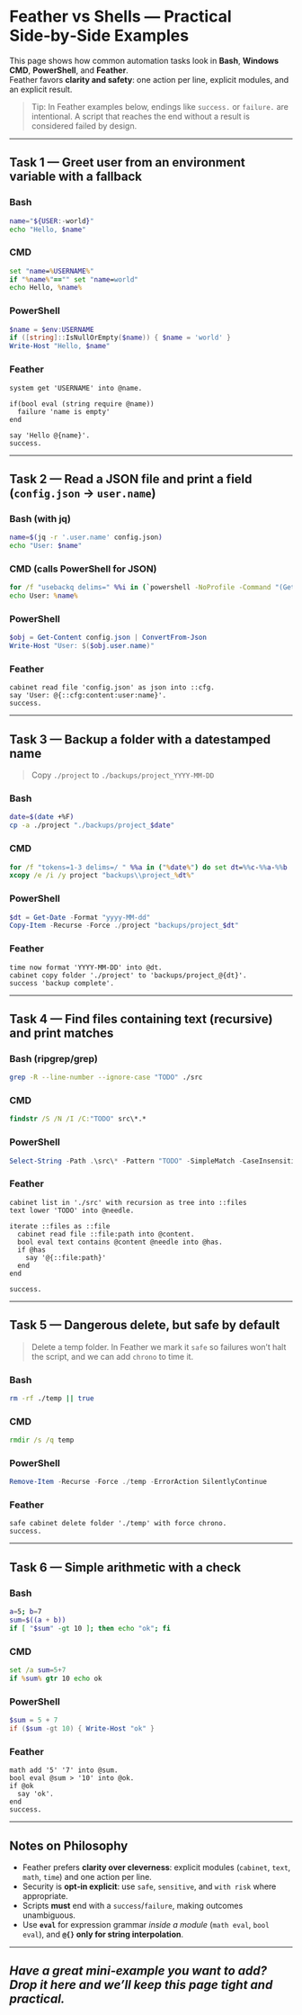 # Feather vs Shells — Practical Side‑by‑Side Examples

This page shows how common automation tasks look in **Bash**, **Windows CMD**, **PowerShell**, and **Feather**.  
Feather favors **clarity and safety**: one action per line, explicit modules, and an explicit result.

> Tip: In Feather examples below, endings like `success.` or `failure.` are intentional. A script that reaches the end without a result is considered failed by design.

---

## Task 1 — Greet user from an environment variable with a fallback

### Bash

```bash
name="${USER:-world}"
echo "Hello, $name"
```

### CMD

```bat
set "name=%USERNAME%"
if "%name%"=="" set "name=world"
echo Hello, %name%
```

### PowerShell

```powershell
$name = $env:USERNAME
if ([string]::IsNullOrEmpty($name)) { $name = 'world' }
Write-Host "Hello, $name"
```

### Feather

```sky
system get 'USERNAME' into @name.

if(bool eval (string require @name))
  failure 'name is empty'
end

say 'Hello @{name}'.
success.
```

---

## Task 2 — Read a JSON file and print a field (`config.json` → `user.name`)

### Bash (with jq)

```bash
name=$(jq -r '.user.name' config.json)
echo "User: $name"
```

### CMD (calls PowerShell for JSON)

```bat
for /f "usebackq delims=" %%i in (`powershell -NoProfile -Command "(Get-Content config.json | ConvertFrom-Json).user.name"`) do set "name=%%i"
echo User: %name%
```

### PowerShell

```powershell
$obj = Get-Content config.json | ConvertFrom-Json
Write-Host "User: $($obj.user.name)"
```

### Feather

```sky
cabinet read file 'config.json' as json into ::cfg.
say 'User: @{::cfg:content:user:name}'.
success.
```

---

## Task 3 — Backup a folder with a datestamped name

> Copy `./project` to `./backups/project_YYYY-MM-DD`

### Bash

```bash
date=$(date +%F)
cp -a ./project "./backups/project_$date"
```

### CMD

```bat
for /f "tokens=1-3 delims=/ " %%a in ("%date%") do set dt=%%c-%%a-%%b
xcopy /e /i /y project "backups\\project_%dt%"
```

### PowerShell

```powershell
$dt = Get-Date -Format "yyyy-MM-dd"
Copy-Item -Recurse -Force ./project "backups/project_$dt"
```

### Feather

```sky
time now format 'YYYY-MM-DD' into @dt.
cabinet copy folder './project' to 'backups/project_@{dt}'.
success 'backup complete'.
```

---

## Task 4 — Find files containing text (recursive) and print matches

### Bash (ripgrep/grep)

```bash
grep -R --line-number --ignore-case "TODO" ./src
```

### CMD

```bat
findstr /S /N /I /C:"TODO" src\*.*
```

### PowerShell

```powershell
Select-String -Path .\src\* -Pattern "TODO" -SimpleMatch -CaseInsensitive
```

### Feather

```sky
cabinet list in './src' with recursion as tree into ::files
text lower 'TODO' into @needle.

iterate ::files as ::file
  cabinet read file ::file:path into @content.
  bool eval text contains @content @needle into @has.
  if @has
    say '@{::file:path}'
  end
end

success.
```

---

## Task 5 — Dangerous delete, but **safe by default**

> Delete a temp folder. In Feather we mark it `safe` so failures won’t halt the script, and we can add `chrono` to time it.

### Bash

```bash
rm -rf ./temp || true
```

### CMD

```bat
rmdir /s /q temp
```

### PowerShell

```powershell
Remove-Item -Recurse -Force ./temp -ErrorAction SilentlyContinue
```

### Feather

```sky
safe cabinet delete folder './temp' with force chrono.
success.
```

---

## Task 6 — Simple arithmetic with a check

### Bash

```bash
a=5; b=7
sum=$((a + b))
if [ "$sum" -gt 10 ]; then echo "ok"; fi
```

### CMD

```bat
set /a sum=5+7
if %sum% gtr 10 echo ok
```

### PowerShell

```powershell
$sum = 5 + 7
if ($sum -gt 10) { Write-Host "ok" }
```

### Feather

```sky
math add '5' '7' into @sum.
bool eval @sum > '10' into @ok.
if @ok
  say 'ok'.
end
success.
```

---

## Notes on Philosophy

- Feather prefers **clarity over cleverness**: explicit modules (`cabinet`, `text`, `math`, `time`) and one action per line.
- Security is **opt‑in explicit**: use `safe`, `sensitive`, and `with risk` where appropriate.
- Scripts **must** end with a `success`/`failure`, making outcomes unambiguous.
- Use **`eval`** for expression grammar _inside a module_ (`math eval`, `bool eval`), and **`@{}` only for string interpolation**.

---

## _Have a great mini‑example you want to add? Drop it here and we’ll keep this page tight and practical._
